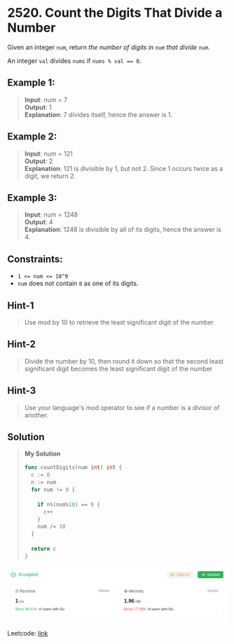 # 2520. Count the Digits That Divide a Number

Given an integer `num`, return *the number of digits in `num` that divide `num`.*

An integer `val` divides `nums` if `nums % val == 0`.

 

## Example 1:
> **Input**: num = 7 \
> **Output**: 1 \
> **Explanation**: 7 divides itself, hence the answer is 1.

## Example 2:
> **Input**: num = 121 \
> **Output**: 2 \
> **Explanation**: 121 is divisible by 1, but not 2. Since 1 occurs twice as a digit, we return 2.

## Example 3:
> **Input**: num = 1248 \
> **Output**: 4 \
> **Explanation**: 1248 is divisible by all of its digits, hence the answer is 4.

## Constraints:
* `1 <= num <= 10^9`
* `num` does not contain `0` as one of its digits.

## Hint-1
> Use mod by 10 to retrieve the least significant digit of the number

## Hint-2
> Divide the number by 10, then round it down so that the second least significant digit becomes the least significant digit of the number

## Hint-3
> Use your language's mod operator to see if a number is a divisor of another.

## Solution
> **My Solution**
> ```go
> func countDigits(num int) int {
>   c := 0
>   n := num
>   for num != 0 {
> 
>     if n%(num%10) == 0 {
>       c++
>     }
>     num /= 10
>   }
> 
>   return c
> }
> ```

![result](image-52.png)

Leetcode: [link](https://leetcode.com/problems/count-the-digits-that-divide-a-number/description/)